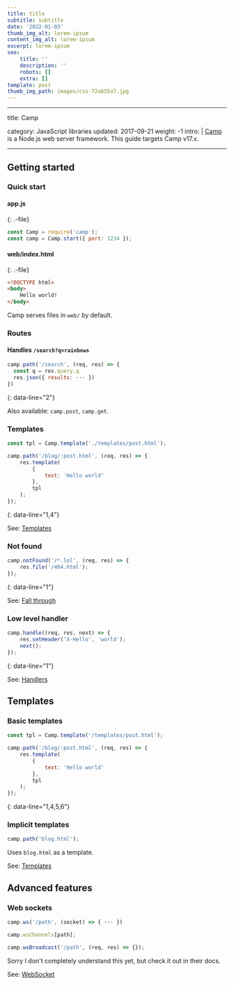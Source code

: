 ```yaml
---
title: title
subtitle: subtitle
date: '2022-01-03'
thumb_img_alt: lorem-ipsum
content_img_alt: lorem-ipsum
excerpt: lorem-ipsum
seo:
    title: ''
    description: ''
    robots: []
    extra: []
template: post
thumb_img_path: images/css-72a655a7.jpg
---
```


---

title: Camp

category: JavaScript libraries
updated: 2017-09-21
weight: -1
intro: |
[Camp](https://github.com/espadrine/sc/) is a Node.js web server framework. This guide targets Camp v17.x.

---

## Getting started



### Quick start



#### app.js

{: .-file}

```js
const Camp = require('camp');
const camp = Camp.start({ port: 1234 });
```

#### web/index.html

{: .-file}

```html
<!DOCTYPE html>
<body>
    Hello world!
</body>
```

Camp serves files in `web/` by default.

### Routes

#### Handles `/search?q=rainbows`

```js
camp.path('/search', (req, res) => {
  const q = res.query.q
  res.json({ results: ··· })
})
```

{: data-line="2"}

Also available: `camp.post`, `camp.get`.

### Templates

```js
const tpl = Camp.template('./templates/post.html');

camp.path('/blog/:post.html', (req, res) => {
    res.template(
        {
            text: 'Hello world'
        },
        tpl
    );
});
```

{: data-line="1,4"}

See: [Templates](https://github.com/espadrine/sc/blob/master/doc/Readme.md#templates)

### Not found

```js
camp.notFound('/*.lol', (req, res) => {
    res.file('/404.html');
});
```

{: data-line="1"}

See: [Fall through](https://github.com/espadrine/sc/blob/master/doc/Readme.md#fall-through)

### Low level handler

```js
camp.handle((req, res, next) => {
    res.setHeader('X-Hello', 'world');
    next();
});
```

{: data-line="1"}

See: [Handlers](https://github.com/espadrine/sc/blob/master/doc/Readme.md#handlers)

## Templates

### Basic templates

```js
const tpl = Camp.template('/templates/post.html');

camp.path('/blog/:post.html', (req, res) => {
    res.template(
        {
            text: 'Hello world'
        },
        tpl
    );
});
```

{: data-line="1,4,5,6"}

### Implicit templates

```js
camp.path('blog.html');
```

Uses `blog.html` as a template.

See: [Templates](https://github.com/espadrine/sc/blob/master/doc/Readme.md#templates)

## Advanced features

### Web sockets

```js
camp.ws('/path', (socket) => { ··· })
```

```js
camp.wsChannels[path];
```

```js
camp.wsBroadcast('/path', (req, res) => {});
```

Sorry I don't completely understand this yet, but check it out in their docs.

See: [WebSocket](https://github.com/espadrine/sc/blob/master/doc/Readme.md#websocket)
